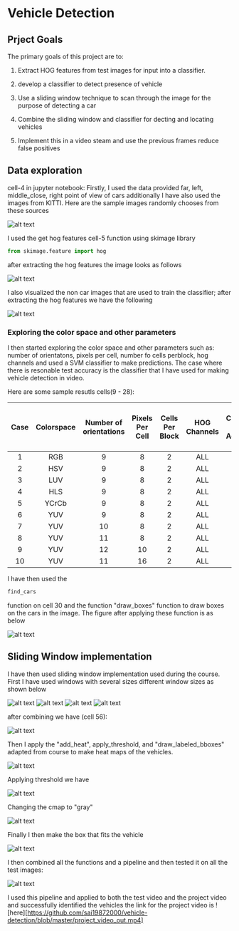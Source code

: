 # Vehicle Detection 

## Prject Goals

The primary goals of this project are to:
1) Extract HOG features from test images for input into a classifier.

2) develop a classifier to detect presence of vehicle

3) Use a sliding window technique to scan through the image for the purpose of detecting a car

3) Combine the sliding window and classifier for decting and locating vehicles

4) Implement this in a video steam and use the previous frames reduce false positives


[//]: # (Image References)

[im01]: figures/fig1.png "*"
[im02]: figures/fig2.png "*"
[im03]: figures/fig3.png "*"
[im04]: figures/fig4.png "*"
[im05]: figures/fig5.png "*"
[im06]: figures/fig6.png "*"
[im07]: figures/fig7.png "*"
[im08]: figures/fig8.png "*"
[im09]: figures/fig9.png "*"
[im10]: figures/fig10.png "*"
[im11]: figures/fig11.png "*"
[im12]: figures/fig12.png "*"
[im13]: figures/fig13.png "*"
[im14]: figures/fig14.png "*"




## Data exploration

cell-4 in jupyter notebook: Firstly, I used the data provided far, left, middle_close, right point of view of cars additionally
I have also used the images from KITTI. Here are the sample images randomly chooses from these sources

![alt text][im01]

I used the get hog features cell-5 function using skimage library
```python 
from skimage.feature import hog
```
after extracting the hog features the image looks as follows

![alt text][im02]

I also visualized the non car images that are used to train the classifier; after extracting the hog features we have
the following

![alt text][im03]

### Exploring the color space and other parameters

I then started exploring the color space and other parameters such as: number of orientatons, pixels per cell, number fo cells perblock, hog channels and used a SVM classifier to make predictions. The case where there is resonable test accuracy is the classifier that I have used for making vehicle detection in video. 

Here are some sample resutls cells(9 - 28):


| Case | Colorspace | Number of orientations | Pixels Per Cell | Cells Per Block | HOG Channels | SVM Classifier Test Accuracy (%) | 
| :-------: | :--------: | :----------: | :-------------: | :-------------: | :---------: | :----------: |
| 1                   | RGB        | 9            | 8               | 2               | ALL| 97.18 |
| 2                   | HSV        | 9            | 8               | 2               | ALL  | 98.11 |
| 3                   | LUV        | 9            | 8               | 2               | ALL  | 97.55 |
| 4                   | HLS        | 9            | 8               | 2               | ALL  | 98.76 |
| 5                   | YCrCb        | 9            | 8               | 2               | ALL  | 98.25 |
| 6                   | YUV        | 9            | 8               | 2               | ALL  | 98.54 |
| 7                   | YUV        | 10            | 8               | 2               | ALL  | 98.48 |
| 8                   | YUV      | 11            | 8               | 2               | ALL  | 98.37 |
| 9                  | YUV      | 12            | 10               | 2               | ALL  | 98.23 |
| 10                  | YUV      | 11            | 16               | 2               | ALL  | 98.03 |


I have then used the 

```Python 
find_cars
```
function on cell 30 and the function "draw_boxes" function to draw boxes on the cars in the image. The figure after applying these function is as below

![alt text][im04]

## Sliding Window implementation

I have then used sliding window implementation used during the course. First I have used windows with several sizes different window sizes as shown below

![alt text][im05]
![alt text][im06]
![alt text][im07]
![alt text][im08]

after combining we have (cell 56):

![alt text][im09]

Then I apply the "add_heat", apply_threshold, and "draw_labeled_bboxes" adapted from course to make heat maps of the vehicles.

![alt text][im10]

Applying threshold we have

![alt text][im11]

Changing the cmap to "gray"

![alt text][im12]

Finally I then make the box that fits the vehicle

![alt text][im13]

I then combined all the functions and a pipeline and then tested it on all the test images:

![alt text][im14]

I used this pipeline and applied to both the test video and the project video and successfully identified the vehicles
the link for the project video is ![here][https://github.com/sai19872000/vehicle-detection/blob/master/project_video_out.mp4]
